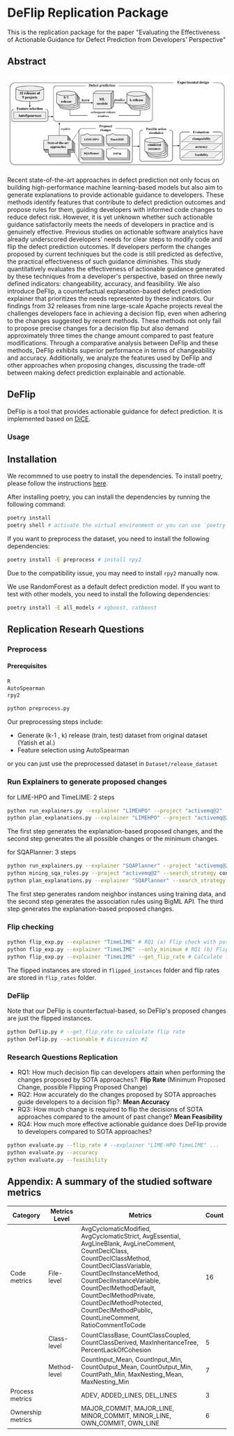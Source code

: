 # DeFlip Replication Package

This is the replication package for the paper "Evaluating the Effectiveness of Actionable Guidance for Defect Prediction from Developers' Perspective"

## Abstract

!["Overview"](./plots/overview.png)

Recent state-of-the-art approaches in defect prediction not only focus on building high-performance machine learning-based models but also aim to generate explanations to provide actionable guidance to developers. These methods identify features that contribute to defect prediction outcomes and propose rules for them, guiding developers with informed code changes to reduce defect risk. However, it is yet unknown whether such actionable guidance satisfactorily meets the needs of developers in practice and is genuinely effective. Previous studies on actionable software analytics have already underscored developers’ needs for clear steps to modify code and flip the defect prediction outcomes. If developers perform the changes proposed by current techniques but the code is still predicted as defective, the practical effectiveness of such guidance diminishes. This study quantitatively evaluates the effectiveness of actionable guidance generated by these techniques from a developer's perspective, based on three newly defined indicators: changeability, accuracy, and feasibility. We also introduce DeFlip, a counterfactual explanation-based defect prediction explainer that prioritizes the needs represented by these indicators. Our findings from 32 releases from nine large-scale Apache projects reveal the challenges developers face in achieving a decision flip, even when adhering to the changes suggested by recent methods. These methods not only fail to propose precise changes for a decision flip but also demand approximately three times the change amount compared to past feature modifications. Through a comparative analysis between DeFlip and these methods, DeFlip exhibits superior performance in terms of changeability and accuracy. Additionally, we analyze the features used by DeFlip and other approaches when proposing changes, discussing the trade-off between making defect prediction explainable and actionable.

## DeFlip

DeFlip is a tool that provides actionable guidance for defect prediction. It is implemented based on [DiCE](https://github.com/interpretml/DiCE/tree/main).

### Usage



## Installation
We recommned to use poetry to install the dependencies. To install poetry, please follow the instructions [here](https://python-poetry.org/docs/#installation).

After installing poetry, you can install the dependencies by running the following command:
```bash
poetry install
poetry shell # activate the virtual environment or you can use `poetry run` to run the following commands
```

If you want to preprocess the dataset, you need to install the following dependencies:
```bash
poetry install -E preprocess # install rpy2
```
Due to the compatibility issue, you may need to install `rpy2` manually now. 

We use RandomForest as a default defect prediction model. If you want to test with other models, you need to install the following dependencies:
```bash
poetry install -E all_models # xgboost, catboost
```

## Replication Researh Questions

### Preprocess
#### Prerequisites
```
R 
AutoSpearman
rpy2
```

```bash
python preprocess.py
```
Our preprocessing steps include:
- Generate (k-1 , k) release (train, test) dataset from original dataset (Yatish et al.)
- Feature selection using AutoSpearman

or you can just use the preprocessed dataset in `Dataset/release_dataset`

### Run Explainers to generate proposed changes
for LIME-HPO and TimeLIME: 2 steps
```bash
python run_explainers.py --explainer "LIMEHPO" --project "activemq@2"
python plan_explanations.py --explainer "LIMEHPO" --project "activemq@2" # --only_minimum for MPC
```
The first step generates the explanation-based proposed changes, and the second step generates the all possible changes or the minimum changes.

for SQAPlanner: 3 steps
```bash
python run_explainers.py --explainer "SQAPlanner" --project "activemq@2"
python mining_sqa_rules.py --project "activemq@2" --search_strategy confidence # Requires BigML API key environment variable BIGML_USERNAME and BIGML_API_KEY
python plan_explanations.py --explainer "SQAPlanner" --search_strategy confidence --project "activemq@2" # --only_minimum for MPC
```
The first step generates random neighbor instances using training data, and the second step generates the association rules using BigML API. The third step generates the explanation-based proposed changes.

### Flip checking
```bash
python flip_exp.py --explainer "TimeLIME" # RQ1 (a) Flip check with possible flipping proposed changes 
python flip_exp.py --explainer "TimeLIME" --only_minimum # RQ1 (b) Flip check with minimum proposed changes
python flip_exp.py --explainer "TimeLIME" --get_flip_rate # Calculate flip rate
```
The flipped instances are stored in `flipped_instances` folder and flip rates are stored in `flip_rates` folder.

### DeFlip
Note that our DeFlip is counterfactual-based, so DeFlip's proposed changes are just the flipped instances.
```bash
python DeFlip.py # --get_flip_rate to calculate flip rate
python DeFlip.py --actionable # discussion #2
```

### Research Questions Replication
- RQ1: How much decision flip can developers attain when performing the changes proposed by SOTA approaches?: **Flip Rate** (Minimum Proposed Change, possible Flipping Proposed Change)
- RQ2: How accurately do the changes proposed by SOTA approaches guide developers to a decision flip?: **Mean Accuracy**
- RQ3: How much change is required to flip the decisions of SOTA approaches compared to the amount of past change? **Mean Feasibility**
- RQ4: How much more effective actionable guidance does DeFlip provide to developers compared to SOTA approaches?

```bash
python evaluate.py --flip_rate # --explainer "LIME-HPO TimeLIME" ... 
python evaluate.py --accuracy
python evaluate.py --feasibility 
```



## Appendix: A summary of the studied software metrics

| Category         | Metrics Level | Metrics                                                                                                                                                              | Count |
|------------------|---------------|-----------------------------------------------------------------------------------------------------------------------------------------------------------------------|-------|
| Code metrics     | File-level    | AvgCyclomaticModified, AvgCyclomaticStrict, AvgEssential, AvgLineBlank, AvgLineComment, CountDeclClass, CountDeclClassMethod, CountDeclClassVariable, CountDeclInstanceMethod, CountDeclInstanceVariable, CountDeclMethodDefault, CountDeclMethodPrivate, CountDeclMethodProtected, CountDeclMethodPublic, CountLineComment, RatioCommentToCode | 16    |
|                  | Class-level   | CountClassBase, CountClassCoupled, CountClassDerived, MaxInheritanceTree, PercentLackOfCohesion                                                                                                  | 5     |
|                  | Method-level  | CountInput_Mean, CountInput_Min, CountOutput_Mean, CountOutput_Min, CountPath_Min, MaxNesting_Mean, MaxNesting_Min                                                                             | 7     |
| Process metrics  |               | ADEV, ADDED_LINES, DEL_LINES                                                                                                                                                                      | 3     |
| Ownership metrics|               | MAJOR_COMMIT, MAJOR_LINE, MINOR_COMMIT, MINOR_LINE, OWN_COMMIT, OWN_LINE                                                                                                                          | 6     |

